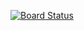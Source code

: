 [![Board Status](https://dev.azure.com/DevOpsTestOrg786/13f9b914-83d1-4424-bcef-ccc6a241ac52/5c6cfcd0-ecd4-4b17-9313-c12136db779b/_apis/work/boardbadge/7c7349f1-7643-4860-aa78-df086ebef5dd?columnOptions=1)](https://dev.azure.com/DevOpsTestOrg786/13f9b914-83d1-4424-bcef-ccc6a241ac52/_boards/board/t/5c6cfcd0-ecd4-4b17-9313-c12136db779b/Microsoft.RequirementCategory/)
